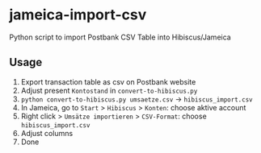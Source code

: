 # jameica-import-csv

Python script to import Postbank CSV Table into Hibiscus/Jameica

## Usage

1. Export transaction table as csv on Postbank website
2. Adjust present `Kontostand` in `convert-to-hibiscus.py`
3. `python convert-to-hibiscus.py umsaetze.csv` -> `hibiscus_import.csv`
4. In Jameica, go to `Start` > `Hibiscus` > `Konten`: choose aktive account
5. Right click > `Umsätze importieren` > `CSV-Format`: choose `hibiscus_import.csv`
6. Adjust columns
7. Done
